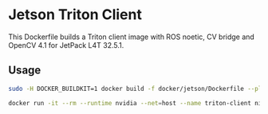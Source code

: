# Jetson Triton Client

This Dockerfile builds a Triton client image with ROS noetic, CV bridge and OpenCV 4.1 for JetPack L4T 32.5.1.

## Usage

```bash
sudo -H DOCKER_BUILDKIT=1 docker build -f docker/jetson/Dockerfile --platform linux/arm64 -t niqbal996/triton-server:client .

docker run -it --rm --runtime nvidia --net=host --name triton-client niqbal996/triton-server:client
```

